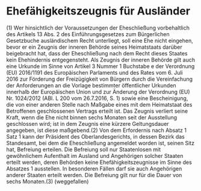 # Ehefähigkeitszeugnis für Ausländer

(1) Wer hinsichtlich der Voraussetzungen der Eheschließung vorbehaltlich des Artikels 13 Abs. 2 des Einführungsgesetzes zum Bürgerlichen Gesetzbuche ausländischem Recht unterliegt, soll eine Ehe nicht eingehen, bevor er ein Zeugnis der inneren Behörde seines Heimatstaats darüber beigebracht hat, dass der Eheschließung nach dem Recht dieses Staates kein Ehehindernis entgegensteht. Als Zeugnis der inneren Behörde gilt auch eine Urkunde im Sinne von Artikel 3 Nummer 1 Buchstabe e der Verordnung (EU) 2016/1191 des Europäischen Parlaments und des Rates vom 6. Juli 2016 zur Förderung der Freizügigkeit von Bürgern durch die Vereinfachung der Anforderungen an die Vorlage bestimmter öffentlicher Urkunden innerhalb der Europäischen Union und zur Änderung der Verordnung (EU) Nr. 1024/2012 (ABl. L 200 vom 26.7.2016, S. 1) sowie eine Bescheinigung, die von einer anderen Stelle nach Maßgabe eines mit dem Heimatstaat des Betroffenen geschlossenen Vertrags erteilt ist. Das Zeugnis verliert seine Kraft, wenn die Ehe nicht binnen sechs Monaten seit der Ausstellung geschlossen wird; ist in dem Zeugnis eine kürzere Geltungsdauer angegeben, ist diese maßgebend.(2) Von dem Erfordernis nach Absatz 1 Satz 1 kann der Präsident des Oberlandesgerichts, in dessen Bezirk das Standesamt, bei dem die Eheschließung angemeldet worden ist, seinen Sitz hat, Befreiung erteilen. Die Befreiung soll nur Staatenlosen mit gewöhnlichem Aufenthalt im Ausland und Angehörigen solcher Staaten erteilt werden, deren Behörden keine Ehefähigkeitszeugnisse im Sinne des Absatzes 1 ausstellen. In besonderen Fällen darf sie auch Angehörigen anderer Staaten erteilt werden. Die Befreiung gilt nur für die Dauer von sechs Monaten.(3) (weggefallen) 

